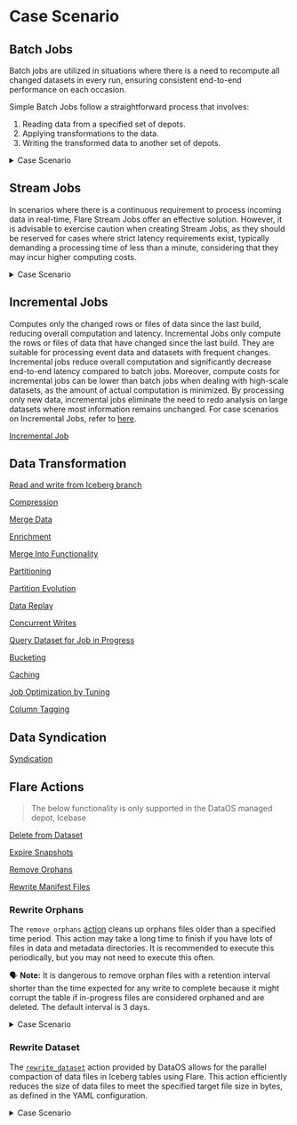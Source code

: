 # Case Scenario

## Batch Jobs

Batch jobs are utilized in situations where there is a need to recompute all changed datasets in every run, ensuring consistent end-to-end performance on each occasion.

Simple Batch Jobs follow a straightforward process that involves:

1. Reading data from a specified set of depots.
2. Applying transformations to the data.
3. Writing the transformed data to another set of depots.

<details>
<summary>Case Scenario</summary>

The code snippet below demonstrates a Workflow involving a single Flare batch job that reads the input dataset from <code>thirdparty01</code> depot, perform transformation using Flare Stack, and stores the output dataset in the <code>bqdepot</code> depot. 

**Code Snippet**

```yaml
name: bq-write-01
version: v1
type: workflow
tags:
  - bq
  - City
title: Write bq
workflow:
  dag:
    - name: city-write-bq-01
      title: City write bq
      description: This job read data from azure and writes to Sbq
      spec:
        tags:
          - Connect
          - City
        stack: flare:6.0
        compute: runnable-default
        stackSpec:
          job:
            explain: true
            inputs:
              - name: city_connect
                dataset: dataos://thirdparty01:none/city
                format: csv
                schemaPath: dataos://thirdparty01:none/schemas/avsc/city.avsc
            logLevel: INFO
            outputs:
              - name: finalDf
                dataset: dataos://bqdepot:dev/city?acl=rw
                format: bigquery
                options:
                  saveMode: overwrite
                  bigquery:
                    temporaryBucket: tmdc-development-new
            steps:
              - sequence:
                  - name: finalDf
                    sql: SELECT * FROM city_connect LIMIT 10
```


</details>


## Stream Jobs

In scenarios where there is a continuous requirement to process incoming data in real-time, Flare Stream Jobs offer an effective solution. However, it is advisable to exercise caution when creating Stream Jobs, as they should be reserved for cases where strict latency requirements exist, typically demanding a processing time of less than a minute, considering that they may incur higher computing costs.

<details>
<summary>Case Scenario</summary>


The following code snippet illustrates a Workflow involving a Flare Stream Job that reads data from the <code>thirdparty01</code> depot in a streaming format and subsequently written to the <code>eventhub</code> depot. During this process, all intermediate streams of data batches are stored at the location specified in the <code>checkpointLocation</code> attribute.

**Code Snippet**

```yaml
version: v1
name: write-eventhub-b-02
type: workflow
tags:
  - eventhub
  - write
description: this jobs reads data from thirdparty and writes to eventhub
workflow:
  dag:
    - name: eventhub-write-b-02
      title: write data to eventhub
      description: write data to eventhub
      spec:
        tags:
          - Connect
        stack: flare:6.0
        compute: runnable-default
        stackSpec:
          job:
            explain: true
            streaming:
              checkpointLocation: /tmp/checkpoints/devd01
              forEachBatchMode: "true"
            inputs:
              - name: input
                dataset: dataos://thirdparty01:none/city
                format: csv
                schemaPath: dataos://thirdparty01:none/schemas/avsc/city.avsc
                isStream: true  #Set to True if the data is being streamed. This is mandatory when working with streaming data.

            logLevel: INFO
            outputs:
              - name: finalDf
                dataset: dataos://eventhub:default/eventhub01?acl=rw
                format: Eventhub

            steps:
              - sequence:
                - name: finalDf
                  sql: SELECT * FROM input
```

</details> 


## Incremental Jobs

Computes only the changed rows or files of data since the last build, reducing overall computation and latency. Incremental Jobs only compute the rows or files of data that have changed since the last build. They are suitable for processing event data and datasets with frequent changes. Incremental jobs reduce overall computation and significantly decrease end-to-end latency compared to batch jobs. Moreover, compute costs for incremental jobs can be lower than batch jobs when dealing with high-scale datasets, as the amount of actual computation is minimized. By processing only new data, incremental jobs eliminate the need to redo analysis on large datasets where most information remains unchanged. For case scenarios on Incremental Jobs, refer to [here](/resources/stacks/flare/case_scenario/incremental_jobs/).

[Incremental Job](/resources/stacks/flare/case_scenario/incremental_jobs/)

## Data Transformation

[Read and write from Iceberg branch](/resources/stacks/flare/case_scenario/iceberg_branch_read_write/)

<!-- [Data Profiling Jobs](/resources/stacks/flare/case_scenario/data_profiling_jobs/)

[Data Quality Jobs (Assertions)](/resources/stacks/flare/case_scenario/data_quality_jobs/) -->

[Compression](/resources/stacks/flare/case_scenario/compression/)

[Merge Data](/resources/stacks/flare/case_scenario/merge_data/)

[Enrichment](/resources/stacks/flare/case_scenario/enrichment/)

[Merge Into Functionality](/resources/stacks/flare/case_scenario/merge_into_functionality/)

[Partitioning](/resources/stacks/flare/case_scenario/partitioning/)

[Partition Evolution](/resources/stacks/flare/case_scenario/partition_evolution/)

[Data Replay](/resources/stacks/flare/case_scenario/data_replay/)

[Concurrent Writes](/resources/stacks/flare/case_scenario/concurrent_writes/)

[Query Dataset for Job in Progress](/resources/stacks/flare/case_scenario/query_dataset_for_job_in_progress/)

[Bucketing](/resources/stacks/flare/case_scenario/bucketing/)

[Caching](/resources/stacks/flare/case_scenario/caching/)

[Job Optimization by Tuning](/resources/stacks/flare/case_scenario/job_optimization_by_tuning/)

[Column Tagging](/resources/stacks/flare/case_scenario/column_tagging/)

## Data Syndication

[Syndication](/resources/stacks/flare/case_scenario/syndication/)

## Flare Actions

> The below functionality is only supported in the DataOS managed depot, Icebase
> 

[Delete from Dataset](/resources/stacks/flare/case_scenario/delete_from_dataset/)

[Expire Snapshots](/resources/stacks/flare/case_scenario/expire_snapshots/)

[Remove Orphans](/resources/stacks/flare/case_scenario/remove_orphans/)

[Rewrite Manifest Files](/resources/stacks/flare/case_scenario/rewrite_manifest_files/)

### **Rewrite Orphans**

The `remove_orphans` [action](/resources/stacks/flare/configurations/#remove_orphans) cleans up orphans files older than a specified time period. This action may take a long time to finish if you have lots of files in data and metadata directories. It is recommended to execute this periodically, but you may not need to execute this often. 

<aside class="callout">

🗣️ <b>Note:</b> It is dangerous to remove orphan files with a retention interval shorter than the time expected for any write to complete because it might corrupt the table if in-progress files are considered orphaned and are deleted. The default interval is 3 days.

</aside>

<details><summary>Case Scenario</summary>

The following code snippet demonstrates removing orphan files older than the time specified in the `olderThan` in Unix epoch format.


The following code snippet aims to remove orphan files within Iceberg tables in DataOS Depot using the ``remove_orphans`` action.

The task relies on the remove_orphans action, which requires the inputDf dataset as an input. This dataset is defined as dataos://icebase:actions/random_users_data and is in Iceberg format. Additionally, the action provides options, such as the olderThan parameter, which specifies the timestamp (in Unix format) for identifying orphan files.


```yaml
version: v1 
name: orphans 
type: workflow 
tags: 
  - orphans
workflow: 
  title: Remove orphan files 
  dag: 
    - name: orphans 
      title: Remove orphan files 
      spec: 
        tags: 
          - orphans
        stack: flare:6.0 
        compute: runnable-default 
        stackSpec: 
          job: 
            explain: true 
            logLevel: INFO 
            inputs: 
              - name: inputDf 
                dataset: dataos://icebase:actions/random_users_data 
                format: Iceberg 
            actions: # Flare Action
              - name: remove_orphans # Action Name
                input: inputDf # Input Dataset Name
                options: # Options
                  olderThan: "1674201289720" # Timestamp in Unix Format
```
</details>



### **Rewrite Dataset**

The [`rewrite_dataset`](/resources/stacks/flare/configurations/#rewrite_dataset) action provided by DataOS allows for the parallel compaction of data files in Iceberg tables using Flare. This action efficiently reduces the size of data files to meet the specified target file size in bytes, as defined in the YAML configuration.

<details><summary>Case Scenario</summary>

The following code snippet demonstrates the compression of Iceberg data files for a given input dataset, `inputDf`, stored in a DataOS Depot. The compression process aims to reduce the file size to a specified target size in bytes, denoted by the variable `target-file-size-bytes`.

```yaml
version: v1 
name: rewrite 
type: workflow 
tags: 
  - Rewrite
workflow: 
  title: Compress iceberg data files 
  dag: 
    - name: rewrite 
      title: Compress iceberg data files 
      spec: 
        tags: 
          - Rewrite
        stack: flare:6.0 
        compute: runnable-default 
        stackSpec: 
          job: 
            explain: true 
            logLevel: INFO 
            inputs: 
              - name: inputDf 
                dataset: dataos://icebase:actions/random_users_data?acl=rw
                format: Iceberg 
            actions: # Flare Action
              - name: rewrite_dataset # Name of the action
                input: inputDf # Input Dataset Name 
                options: # Options
                  properties: # Properties
                    "target-file-size-bytes": "2048" # Target File Size in Bytes
```
</details>



